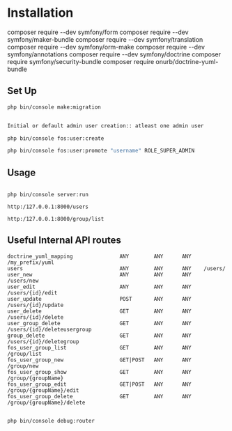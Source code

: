 
# Installation

composer require --dev symfony/form
composer require --dev symfony/maker-bundle
composer require --dev symfony/translation
composer require --dev symfony/orm-make
composer require --dev symfony/annotations
composer require --dev symfony/doctrine
composer require symfony/security-bundle
composer require onurb/doctrine-yuml-bundle


## Set Up

```bash
php bin/console make:migration


Initial or default admin user creation:: atleast one admin user

php bin/console fos:user:create

php bin/console fos:user:promote "username" ROLE_SUPER_ADMIN
```

## Usage

```run through

php bin/console server:run

http:/127.0.0.1:8000/users

http:/127.0.0.1:8000/group/list

```

## Useful Internal API routes

```routes
doctrine_yuml_mapping               ANY        ANY      ANY    /my_prefix/yuml
users                               ANY        ANY      ANY    /users/
user_new                            ANY        ANY      ANY    /users/new
user_edit                           ANY        ANY      ANY    /users/{id}/edit
user_update                         POST       ANY      ANY    /users/{id}/update
user_delete                         GET        ANY      ANY    /users/{id}/delete
user_group_delete                   GET        ANY      ANY    /users/{id}/deleteusergroup
group_delete                        GET        ANY      ANY    /users/{id}/deletegroup
fos_user_group_list                 GET        ANY      ANY    /group/list
fos_user_group_new                  GET|POST   ANY      ANY    /group/new
fos_user_group_show                 GET        ANY      ANY    /group/{groupName}
fos_user_group_edit                 GET|POST   ANY      ANY    /group/{groupName}/edit
fos_user_group_delete               GET        ANY      ANY    /group/{groupName}/delete
```

``` to see full list of routes

php bin/console debug:router

```






